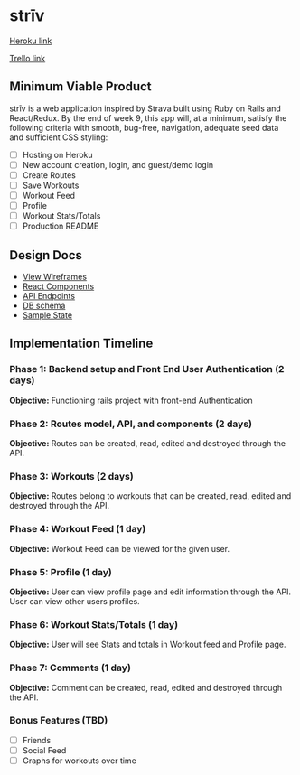 # strīv
[Heroku link][heroku]

[Trello link][trello]

[heroku]: https://striv.herokuapp.com
[trello]: https://trello.com/b/dh37RTyS/str%C4%ABv

## Minimum Viable Product

strīv is a web application inspired by Strava built using Ruby on Rails and React/Redux. By the end of week 9, this app will, at a minimum, satisfy the following criteria with smooth, bug-free, navigation, adequate seed data and sufficient CSS styling:

- [ ] Hosting on Heroku
- [ ] New account creation, login, and guest/demo login
- [ ] Create Routes
- [ ] Save Workouts
- [ ] Workout Feed
- [ ] Profile
- [ ] Workout Stats/Totals
- [ ] Production README

## Design Docs
* [View Wireframes][wireframes]
* [React Components][components]
* [API Endpoints][api-endpoints]
* [DB schema][schema]
* [Sample State][sample-state]

[wireframes]: wireframes
[components]: component-hierarchy.md
[api-endpoints]: api-endpoints.md
[schema]: schema.md
[sample-state]: sample-state.md

## Implementation Timeline

### Phase 1: Backend setup and Front End User Authentication (2 days)

**Objective:** Functioning rails project with front-end Authentication

### Phase 2: Routes model, API, and components (2 days)

**Objective:** Routes can be created, read, edited and destroyed through the API.

### Phase 3: Workouts (2 days)

**Objective:** Routes belong to workouts that can be created, read, edited and destroyed through the API.

### Phase 4: Workout Feed (1 day)

**Objective:** Workout Feed can be viewed for the given user. 

### Phase 5: Profile (1 day)

**Objective:** User can view profile page and edit information through the API. User can view other users profiles.

### Phase 6: Workout Stats/Totals (1 day)

**Objective:** User will see Stats and totals in Workout feed and Profile page.

### Phase 7: Comments (1 day)

**Objective:** Comment can be created, read, edited and destroyed through the API.

### Bonus Features (TBD)
- [ ] Friends
- [ ] Social Feed
- [ ] Graphs for workouts over time
